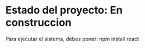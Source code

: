 <h1>Estado del proyecto: En construccion </h1>
Para ejecutar el sistema, debes poner:
npm install react
